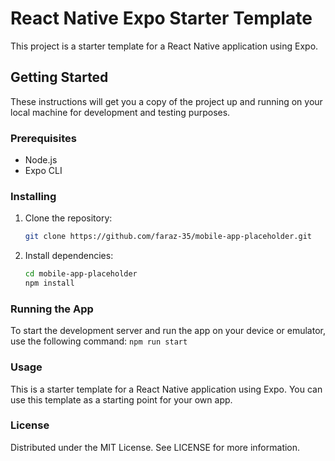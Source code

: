 # React Native Expo Starter Template

This project is a starter template for a React Native application using Expo.

## Getting Started

These instructions will get you a copy of the project up and running on your local machine for development and testing purposes.

### Prerequisites

- Node.js
- Expo CLI

### Installing

1. Clone the repository:

   ```bash
   git clone https://github.com/faraz-35/mobile-app-placeholder.git
   ```

2. Install dependencies:

   ```bash
   cd mobile-app-placeholder
   npm install
   ```

### Running the App

To start the development server and run the app on your device or emulator, use the following command:
`npm run start`

### Usage

This is a starter template for a React Native application using Expo. You can use this template as a starting point for your own app.

### License

Distributed under the MIT License. See LICENSE for more information.
